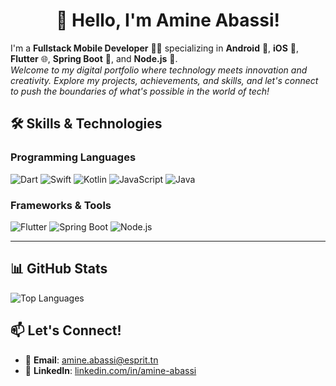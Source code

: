 <h1 align="center">👋 Hello, I'm Amine Abassi!</h1>

I'm a **Fullstack Mobile Developer** 👨‍💻 specializing in **Android** 📱, **iOS** 📱, **Flutter** 🌐, **Spring Boot** 🚀, and **Node.js** 🌟.  
*Welcome to my digital portfolio where technology meets innovation and creativity. Explore my projects, achievements, and skills, and let's connect to push the boundaries of what's possible in the world of tech!*

## 🛠️ Skills & Technologies

### **Programming Languages**
![Dart](https://img.shields.io/badge/-Dart-0175C2?style=for-the-badge&logo=dart&logoColor=white)
![Swift](https://img.shields.io/badge/-Swift-FA7343?style=for-the-badge&logo=swift&logoColor=white)
![Kotlin](https://img.shields.io/badge/-Kotlin-0095D5?style=for-the-badge&logo=kotlin&logoColor=white)
![JavaScript](https://img.shields.io/badge/-JavaScript-F7DF1E?style=for-the-badge&logo=javascript&logoColor=black)
![Java](https://img.shields.io/badge/-Java-007396?style=for-the-badge&logo=java&logoColor=white)

### **Frameworks & Tools**
![Flutter](https://img.shields.io/badge/-Flutter-02569B?style=for-the-badge&logo=flutter&logoColor=white)
![Spring Boot](https://img.shields.io/badge/-Spring%20Boot-6DB33F?style=for-the-badge&logo=spring-boot&logoColor=white)
![Node.js](https://img.shields.io/badge/-Node.js-339933?style=for-the-badge&logo=node.js&logoColor=white)

---

## 📊 GitHub Stats

![Top Languages](https://github-readme-stats.vercel.app/api/top-langs/?username=AmineAbassi&layout=compact&theme=tokyonight)

## 📫 Let's Connect!
- 📧 **Email**: [amine.abassi@esprit.tn](mailto:amine.abassi@esprit.tn)
- 💼 **LinkedIn**: [linkedin.com/in/amine-abassi](https://linkedin.com/in/amine-abassi)

